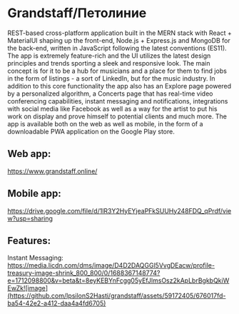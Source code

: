 # Grandstaff/Петолиние

REST-based cross-platform application built in the MERN stack with React + MaterialUI shaping up the front-end, Node.js + Express.js and MongoDB for the back-end, written in JavaScript following the latest conventions (ES11). The app is extremely feature-rich and the UI utilizes the latest design principles and trends sporting a sleek and responsive look. The main concept is for it to be a hub for musicians and a place for them to find jobs in the form of listings - a sort of LinkedIn, but for the music industry. In addition to this core functionality the app also has an Explore page powered by a personalized algorithm, a Concerts page that has real-time video conferencing capabilities, instant messaging and notifications, integrations with social media like Facebook as well as a way for the artist to put his work on display and prove himself to potential clients and much more. The app is available both on the web as well as mobile, in the form of a downloadable PWA application on the Google Play store.

## Web app: 
https://www.grandstaff.online/
## Mobile app: 
https://drive.google.com/file/d/1lR3Y2HyEYjeaPFkSUUHy248FDQ_qPrdf/view?usp=sharing

## Features:
Instant Messaging:
https://media.licdn.com/dms/image/D4D2DAQGGl5VvgDEacw/profile-treasury-image-shrink_800_800/0/1688367148774?e=1712098800&v=beta&t=8eyKEBYnFcgg05yEfJlmsOsz2kApLbrBgkbQkiWEwZk![image](https://github.com/IpsilonS2Hasti/grandstaff/assets/59172405/676017fd-ba54-42e2-a412-daa4a4fd6705)


